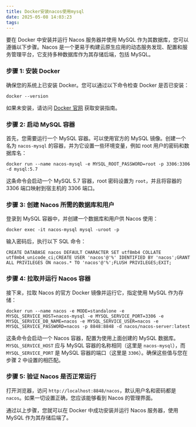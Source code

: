 ```yaml
---
title: Docker安装nacos使用mysql
date: 2025-05-08 14:03:23
tags:
---
```


要在 Docker 中安装并运行 Nacos 服务器并使用 MySQL 作为其数据库，您可以遵循以下步骤。Nacos 是一个更易于构建云原生应用的动态服务发现、配置和服务管理平台，它支持多种数据库作为其存储后端，包括 MySQL。

### 步骤 1: 安装 Docker

确保您的系统上已安装 Docker。您可以通过以下命令检查 Docker 是否已安装：

```
docker --version
```

如果未安装，请访问 [Docker 官网](https://docs.docker.com/get-docker/) 获取安装指南。

### 步骤 2: 启动 MySQL 容器

首先，您需要运行一个 MySQL 容器。可以使用官方的 MySQL 镜像。创建一个名为 `nacos-mysql` 的容器，并为它设置一些环境变量，例如 root 用户的密码和数据库名：

```
docker run --name nacos-mysql -e MYSQL_ROOT_PASSWORD=root -p 3306:3306 -d mysql:5.7
```

这条命令会启动一个 MySQL 5.7 容器，root 密码设置为 `root`，并且将容器的 3306 端口映射到宿主机的 3306 端口。

### 步骤 3: 创建 Nacos 所需的数据库和用户

登录到 MySQL 容器中，并创建一个数据库和用户供 Nacos 使用：

```
docker exec -it nacos-mysql mysql -uroot -p
```

输入密码后，执行以下 SQL 命令：

```
CREATE DATABASE nacos DEFAULT CHARACTER SET utf8mb4 COLLATE utf8mb4_unicode_ci;CREATE USER 'nacos'@'%' IDENTIFIED BY 'nacos';GRANT ALL PRIVILEGES ON nacos.* TO 'nacos'@'%';FLUSH PRIVILEGES;EXIT;
```

### 步骤 4: 拉取并运行 Nacos 容器

接下来，拉取 Nacos 的官方 Docker 镜像并运行它，指定使用 MySQL 作为存储：

```
docker run --name nacos -e MODE=standalone -e MYSQL_SERVICE_HOST=nacos-mysql -e MYSQL_SERVICE_PORT=3306 -e MYSQL_SERVICE_DB_NAME=nacos -e MYSQL_SERVICE_USER=nacos -e MYSQL_SERVICE_PASSWORD=nacos -p 8848:8848 -d nacos/nacos-server:latest
```

这条命令会启动一个 Nacos 容器，配置为使用上面创建的 MySQL 数据库。`MYSQL_SERVICE_HOST` 应与 MySQL 容器的名称相同（这里是 `nacos-mysql`），而 `MYSQL_SERVICE_PORT` 是 MySQL 容器的端口（这里是 `3306`）。确保这些值与您在步骤 2 中设置的相匹配。

### 步骤 5: 验证 Nacos 是否正常运行

打开浏览器，访问 `http://localhost:8848/nacos`，默认用户名和密码都是 `nacos`。如果一切设置正确，您应该能够看到 Nacos 的管理界面。

通过以上步骤，您就可以在 Docker 中成功安装并运行 Nacos 服务器，使用 MySQL 作为其存储后端了。